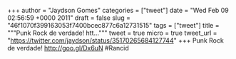 
+++
author = "Jaydson Gomes"
categories = ["tweet"]
date = "Wed Feb 09 02:56:59 +0000 2011"
draft = false
slug = "46f1070f399163053f7400bcec877c6a12731515"
tags = ["tweet"]
title = """Punk Rock de verdade! htt..."""
tweet = true
micro = true
tweet_url = "https://twitter.com/jaydson/status/35170265684127744"
+++
Punk Rock de verdade! http://goo.gl/Dx6uN #Rancid
